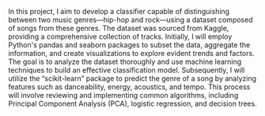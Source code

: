 In this project, I aim to develop a classifier capable of distinguishing between two music genres—hip-hop and rock—using a dataset composed of songs from these genres. 
The dataset was sourced from Kaggle, providing a comprehensive collection of tracks. 
Initially, I will employ Python's pandas and seaborn packages to subset the data, aggregate the information, and create visualizations to explore evident trends and factors. 
The goal is to analyze the dataset thoroughly and use machine learning techniques to build an effective classification model. 
Subsequently, I will utilize the “scikit-learn” package to predict the genre of a song by analyzing features such as danceability, energy, acoustics, and tempo. 
This process will involve reviewing and implementing common algorithms, including Principal Component Analysis (PCA), logistic regression, and decision trees.

